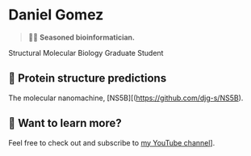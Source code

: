 # Daniel Gomez

> 🧑‍🚀 **Seasoned bioinformatician.** 

Structural Molecular Biology Graduate Student

## 🧞 Protein structure predictions

The molecular nanomachine, [NS5B][(https://github.com/djg-s/NS5B).

## 👀 Want to learn more?

Feel free to check out and subscribe to [my YouTube channel]([https://www.youtube.com/@gentlegomez)].
